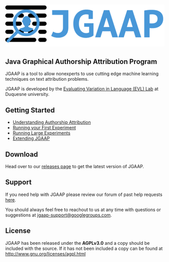 # ![JGAAP](logo.png)
## Java Graphical Authorship Attribution Program
JGAAP is a tool to allow nonexperts to use cutting edge machine learning techniques on text attribution problems. 

JGAAP is developed by the [Evaluating Variation in Language (EVL) Lab](http://evllabs.com) at Duquesne university.

## Getting Started
* [Understanding Authorship Attribution](docs/authorship_attribution.md)
* [Running your First Experiment](docs/running_jgaap.md)
* [Running Large Experiments](docs/experiment_engine.md)
* [Extending JGAAP](docs/modules.md)

## Download
Head over to our [releases page](https://github.com/evllabs/JGAAP/releases) to get the latest version of JGAAP.

## Support
If you need help with JGAAP please review our forum of past help requests [here](https://groups.google.com/forum/#!forum/jgaap-support).

You should always feel free to reachout to us at any time with questions or suggestions at [jgaap-support@googlegroups.com](mailto:jgaap-support@googlegroups.com).

## License
JGAAP has been released under the **AGPLv3.0** and a copy should be included with the source. If it has not been included a copy can be found at <http://www.gnu.org/licenses/agpl.html> 
